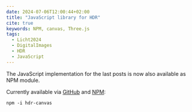 ```yaml
---
date: 2024-07-06T12:00:44+02:00
title: "JavaScript library for HDR"
cite: true
keywords: NPM, canvas, Three.js
tags:
  - Licht2024
  - DigitalImages
  - HDR
  - JavaScript
---
```


The JavaScript implementation for the last posts is now also available as NPM module.
<!--more-->

Currently available via [GitHub](https://github.com/cmahnke/hdr-canvas/) and [NPM](https://www.npmjs.com/package/hdr-canvas):

```
npm -i hdr-canvas
```
